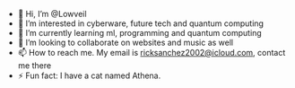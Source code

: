 - 👋 Hi, I’m @Lowveil
- 👀 I’m interested in cyberware, future tech and quantum computing
- 🌱 I’m currently learning ml, programming and quantum computing
- 💞️ I’m looking to collaborate on websites and music as well
- 📫 How to reach me. My email is ricksanchez2002@icloud.com, contact me there
- ⚡ Fun fact: I have a cat named Athena.

<!---
Lowveil/Lowveil is a ✨ special ✨ repository because its `README.md` (this file) appears on your GitHub profile.
You can click the Preview link to take a look at your changes.
--->
